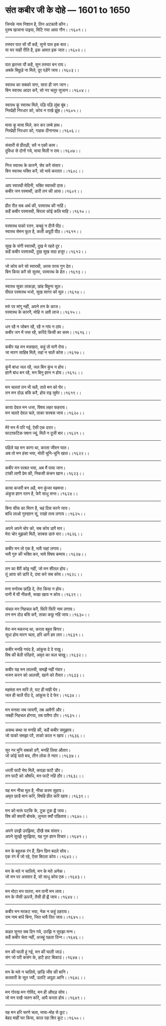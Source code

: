 # संत कबीर जी के दोहे — 1601 to 1650

जिनके नाम निशान है, तिन अटकावै कौन।\
पुरुष खजाना पाइया, मिटि गया आवा गौन।।१६०१।।

---

तरुवर पात सों यौं कहै, सुनो पात इक बात।\
या घर याही रीति है, इक आवत इक जात।।१६०२।।

---

पात झरन्‍ता यौं कहै, सुन तरुवर बन राय।\
अबके बिछुड़े ना मिले, दूर पड़ेंगे जाय।।१६०३।।

---

स्‍वारथ का सबको सगा, सारा ही जग जान।\
बिन स्‍वारथ आदर करै, सो नर चतुर सुजान।।१६०४।।

---

स्‍वारथ कूं स्‍वारथ मिले, पड़‍ि पड़‍ि लूंबा बूंब।\
निस्‍प्रेही निरधार को, कोय न राखे झूंब।।१६०५।।

---

माया कू माया मिले, कर कर लम्‍बे हाथ।\
निस्‍प्रेही निरधार को, गाहक दीनानाथ।।१६०६।।

---

संसारी से प्रीतड़ी, सरै न एकौ काम।\
दुविधा से दोनों गये, माया मिली न राम।।१६०७।।

---

निज स्‍वारथ के कारनै, सेव करै संसार।\
बिन स्‍वारथ भक्ति करै, सो भावे करतार।।१६०८।।

---

आप स्‍वारथी मेदिनी, भक्ति स्‍वारथी दास।\
कबीर जन परमार्थी, डारी तन की आस।।१६०९।।

---

प्रीत रीत सब अर्थ की, परमारथ की नाहिं।\
कहैं कबीर परमारथी, बिरला कोई कलि माहि।।१६१०।।

---

परमारथ पाको रतन, कबहुं न दीजै पीठ।\
स्‍वारथ सेमन फूल है, कली अपूठी पीठ।।१६११।।

---

सुख के संगी स्‍वारथी, दुख मे रहते दूर।\
कहैं कबीर परमारथी, दुख सुख सदा हजूर।।१६१२।।

---

जो कोय करे सो स्‍वारथी, अरस परस गुन देत।\
बिन किया करै सो सुरमा, परमारथ के हेत।।१६१३।।

---

स्‍वारथ सूका लाकड़ा, छांह बिहूना सूल।\
पीपल परमारथ भजो, सुख सागर को मूल।।१६१४।।

---

मरुं पर मांगू नहीं, अपने तन के काज।\
परमारथ के कारनै, मोहि न आवै लाज।।१६१५।।

---

धन रहै न जोबन रहै, रहै न गांव न ठांव।\
कबीर जग में जस रहै, करिदे किसी का काम।।१६१६।।

---

कबीर यह मन मसखरा, कहूं तो मानै रोस।\
जा मारग साहिब मिलै, तहां न चालै कोस।।१६१७।।

---

कुंभै बांधा जल रहै, जल बिन कुंभ न होय।\
ज्ञानै बांध बन रहै, मन बिनु ज्ञान न होय।।१६१८।।

---

मन चलतां तन भी चलै, ताते मन को घेर।\
तन मन दोऊ बसि करै, होय राइ सुमेर।।१६१९।।

---

काया देवल मन धजा, विषय लहर फहराय।\
मन चलते देवल चले, ताका सरबस जाय।।१६२०।।

---

मेरे मन में परि गई, ऐसी एक दरार।\
फाटाफटिक पषान ज्‍यूं, मिलै न दूजी बार।।१६२१।।

---

पहिले यह मन कागा था, करता जीवन घात।\
अब तो मन हंसा भया, मोती चुनि-चुनि खात।।१६२२।।

---

कबीर मन परबत भया, अब मैं पाया जान।\
टांकी लागी प्रेम की, निकसी कंचन खान।।१६२३।।

---

काया कजरी बन अहै, मन कुंजर महमन्‍त।\
अंकुस ज्ञान रतन है, फेरै साधु सन्‍त।।१६२४।।

---

बिना सीस का मिरग है, चहं दिस चरने जाय।\
बांधि लाओ गुरुज्ञान सूं, राखो तत्‍व लगाय।।१६२५।।

---

अपने अपने चोर को, सब कोय डारै मार।\
मेरा चोर मुझको मिलै, सरबस डारुं वार।।१६२६।।

---

कबीर मन तो एक है, भावै जहां लगाय।\
भावै गुरु की भक्ति कर, भावे विषय कमाय।।१६२७।।

---

तन का बैरी कोइ नहीं, जो मन शीतल होय।\
तूं आपा को डारि दे, दया करे सब कोय।।१६२८।।

---

मना मनोरथ छांड़‍ि दे, तेरा किया न होय।\
पानी में घी नीकसै, रूखा खाय न कोय।।१६२९।।

---

चंचल मन निहचल करै, फिर‍ि फिरि नाम लगाय।\
तन मन दोउ बसि करै, ताका कछु नहिं जाय।।१६३०।।

---

मेरा मन मकरन्‍द था, करता बहुत बिगार।\
सूधा होय मारग चला, हरि आगे हम लार।।१६३१।।

---

कबीर मनहि गयंद है, आंकुस दे दे राखु।\
विष की बेली परिहरो, अमृत का फल चाखु।।१६३२।।

---

कबीर यह मन लालची, समझै नहीं गंवार।\
भजन करन को आलसी, खाने को तैयार।।१६३३।।

---

महमंता मन मारि ले, घट ही मांही घेर।\
जल ही चालै पीठ दे, आंकूस दे दे फेर।।१६३४।।

---

मन मनसा जब जायगी, तब आवैगी और।\
जबही निहचल होगया, तब पावैगा ठौर।।१६३५।।

---

अकथ कथा या मनहि की, कहैं कबीर समुझाय।\
जो याको समझा परै, ताको काल न खाय।।१६३६।।

---

सुर नर मुनि सबको ठगै, मनहिं लिया औतार।\
जो कोई याते बच, तीन लोक ते न्‍यार।।१६३७।।

---

धरती फाटै मेघ मिलै, कपड़ा फाटै डौर।\
तन फाटै को औषधि, मन फाटै नहिं ठौर।।१६३८।।

---

यह मन नीचा मूल है, नीचा करम सुहाय।\
अमृत छाडै मान करि, विषहि प्रीत करि खाय।।१६३९।।

---

मन को मारूं पटकि के, टूक टूक ह्वै जाय।\
विष की क्‍यारी बोयके, लुनता क्‍यौं पछिताय।।१६४०।।

---

अपने उरझै उरझिया, दीखै सब संसार।\
अपने सुरझै सुरझिया, यह गुरु ज्ञान विचार।।१६४१।।

---

मन के बहुतक रंग हैं, छिन छिन बदले सोय।\
एक रंग में जो रहे, ऐसा बिरला कोय।।१६४२।।

---

मन के मते न चालिये, मन के मते अनेक।\
जो मन पर असवार है, सो साधु कोय एक।।१६४३।।

---

मन मोटा मन पातरा, मन पानी मन लाय।\
मन के जैसी ऊपजै, तैसी ही ह्वै जाय।।१६४४।।

---

कबीर मन मरकट भया, नेक न कहुं ठहराय।\
राम नाम बांधै बिना, जित भावै तित जाय।।१६४५।।

---

कहत सुनत सब दिन गये, उरझि न सुरझा मन्‍न।\
कहैं कबीर चेता नहीं, अजहूं पहला दिन्‍न।।१६४६।।

---

मन की घाली हूं गई, मन की घाली जाउं।\
संग जो परी कसंग के, हाटै हाट बिकाउं।।१६४७।।

---

मन के मते न चालिये, छांडि जीव की बानि।\
कतवारी के सूत ज्‍यौं, उलटि अपूठा आनि।।१६४८।।

---

मन गोरख मन गोविंद, मन ही औघड़ सोय।\
जो मन राखै जतन करि, आपै करता होय।।१६४९।।

---

यह मन हरि चरणे चला, माया-मोह से छूट।\
बेहद माहीं घर किया, काल रहा शिर कूट।।१६५०।।
